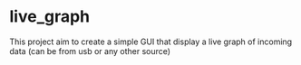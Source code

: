 # live_graph
This project aim to create a simple GUI that display a live graph of incoming data (can be from usb or any other source) 
